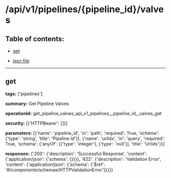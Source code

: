 # /api/v1/pipelines/{pipeline_id}/valves

## Table of contents:
- [get](#get)

- [json file](./_api_v1_pipelines_{pipeline_id}_valves.json)

---
<a name="get"></a>
## get

**tags:** ['pipelines']

**summary:** Get Pipeline Valves

**operationId:** get_pipeline_valves_api_v1_pipelines__pipeline_id__valves_get

**security:** [{'HTTPBearer': []}]

**parameters:** [{'name': 'pipeline_id', 'in': 'path', 'required': True, 'schema': {'type': 'string', 'title': 'Pipeline Id'}}, {'name': 'urlIdx', 'in': 'query', 'required': True, 'schema': {'anyOf': [{'type': 'integer'}, {'type': 'null'}], 'title': 'Urlidx'}}]

**responses:** {'200': {'description': 'Successful Response', 'content': {'application/json': {'schema': {}}}}, '422': {'description': 'Validation Error', 'content': {'application/json': {'schema': {'$ref': '#/components/schemas/HTTPValidationError'}}}}}

